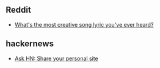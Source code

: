 ## Reddit

- [What's the most creative song lyric you've ever heard?](https://www.reddit.com/r/AskReddit/comments/12ql2s1/whats_the_most_creative_song_lyric_youve_ever/)

## hackernews

- [Ask HN: Share your personal site](https://news.ycombinator.com/item?id=30934529)